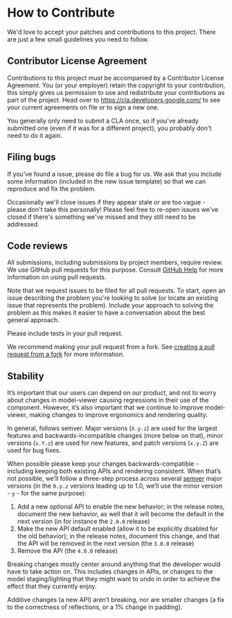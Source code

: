 # How to Contribute

We'd love to accept your patches and contributions to this project. There are
just a few small guidelines you need to follow.

## Contributor License Agreement

Contributions to this project must be accompanied by a Contributor License
Agreement. You (or your employer) retain the copyright to your contribution,
this simply gives us permission to use and redistribute your contributions as
part of the project. Head over to <https://cla.developers.google.com/> to see
your current agreements on file or to sign a new one.

You generally only need to submit a CLA once, so if you've already submitted one
(even if it was for a different project), you probably don't need to do it
again.

## Filing bugs

If you've found a issue, please do file a bug for us. We ask that you include
some information (included in the new issue template) so that we can reproduce
and fix the problem.

Occasionally we'll close issues if they appear stale or are too vague - please
don't take this personally! Please feel free to re-open issues we've closed if
there's something we've missed and they still need to be addressed.

## Code reviews

All submissions, including submissions by project members, require review. We
use GitHub pull requests for this purpose. Consult
[GitHub Help](https://help.github.com/articles/about-pull-requests/) for more
information on using pull requests.

Note that we request issues to be filed for all pull requests. To start, open
an issue describing the problem you're looking to solve (or locate an existing
issue that represents the problem). Include your approach to solving the
problem as this makes it easier to have a conversation about the best general
approach.

Please include tests in your pull request.

We recommend making your pull request from a fork. See [creating a pull
request from a
fork](https://help.github.com/articles/creating-a-pull-request-from-a-fork/)
for more information.

## Stability

It’s important that our users can depend on our product, and not to worry
about changes in model-viewer causing regressions in their use of the
component. However, it’s also important that we continue to improve
model-viewer, making changes to improve ergonomics and rendering quality.

In general, <model-viewer> follows semver. Major versions (`X.y.z`) are used for
the largest features and backwards-incompatible changes (more below on that),
minor versions (`x.Y.z`) are used for new features, and patch versions (`x.y.Z`)
are used for bug fixes.

When possible please keep your changes backwards-compatible - including
keeping both existing APIs and rendering consistent. When that’s not possible,
we’ll follow a three-step process across several [semver](semver.org) major
versions (in the `0.y.z` versions leading up to 1.0, we’ll use the minor
version - `y` - for the same purpose): 

1) Add a new optional API to enable the new behavior; in the release notes,
document the new behavior, as well that it will become the default in the
next version (in for instance the `2.0.0` release)
1) Make the new API default enabled (allow it to be explicitly disabled for
the old behavior); in the release notes, document this change, and that the
API will be removed in the next version (the `3.0.0` release)
1) Remove the API (the `4.0.0` release)

Breaking changes mostly center around anything that the developer would have
to take action on. This includes changes in APIs, or changes to the model
staging/lighting that they might want to undo in order to achieve the effect
that they currently enjoy.

Additive changes (a new API) aren’t breaking, nor are smaller changes (a fix
to the correctness of reflections, or a 1% change in padding).

